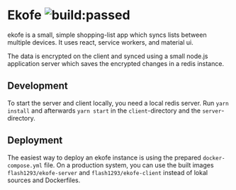 # Ekofe <img src="https://travis-ci.org/flash1293/ekofe.svg?branch=master" alt="build:passed">

ekofe is a small, simple shopping-list app which syncs lists between multiple devices. It uses react, service workers, and material ui.

The data is encrypted on the client and synced using a small node.js application server which saves the encrypted changes in a redis instance.

## Development

To start the server and client locally, you need a local redis server. Run `yarn install` and afterwards `yarn start` in the `client`-directory and the `server`-directory.

## Deployment

The easiest way to deploy an ekofe instance is using the prepared `docker-compose.yml` file. On a production system, you can use the built images `flash1293/ekofe-server` and `flash1293/ekofe-client` instead of lokal sources and Dockerfiles.